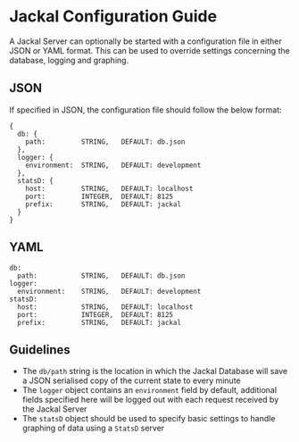 # Jackal Configuration Guide

A Jackal Server can optionally be started with a configuration file in either JSON or YAML format. This can be used to override settings concerning the database, logging and graphing.

## JSON

If specified in JSON, the configuration file should follow the below format:

```
{
  db: {
    path:         STRING,   DEFAULT: db.json
  },
  logger: {
    environment:  STRING,   DEFAULT: development
  },
  statsD: {
    host:         STRING,   DEFAULT: localhost
    port:         INTEGER,  DEFAULT: 8125
    prefix:       STRING,   DEFAULT: jackal
  }
}
```

## YAML

```
db:
  path:           STRING,   DEFAULT: db.json
logger:
  environment:    STRING,   DEFAULT: development
statsD:
  host:           STRING,   DEFAULT: localhost
  port:           INTEGER,  DEFAULT: 8125
  prefix:         STRING,   DEFAULT: jackal
```

## Guidelines

- The `db/path` string is the location in which the Jackal Database will save a JSON serialised copy of the current state to every minute
- The `logger` object contains an `environment` field by default, additional fields specified here will be logged out with each request received by the Jackal Server
- The `statsD` object should be used to specify basic settings to handle graphing of data using a `StatsD` server
